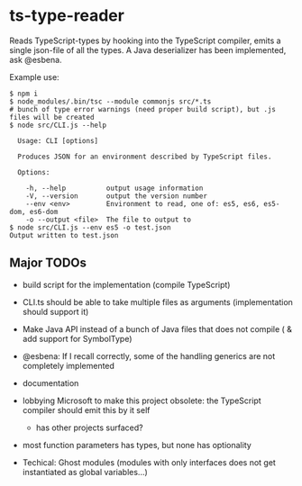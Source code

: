 # ts-type-reader
Reads TypeScript-types by hooking into the TypeScript compiler, emits a single json-file of all the types.
A Java deserializer has been implemented, ask @esbena.

Example use:
```
$ npm i
$ node_modules/.bin/tsc --module commonjs src/*.ts
# bunch of type error warnings (need proper build script), but .js files will be created
$ node src/CLI.js --help   

  Usage: CLI [options]

  Produces JSON for an environment described by TypeScript files.

  Options:

    -h, --help          output usage information
    -V, --version       output the version number
    --env <env>         Environment to read, one of: es5, es6, es5-dom, es6-dom
    -o --output <file>  The file to output to
$ node src/CLI.js --env es5 -o test.json 
Output written to test.json                       
```


## Major TODOs
- build script for the implementation (compile TypeScript)
- CLI.ts should be able to take multiple files as arguments (implementation should support it)
- Make Java API instead of a bunch of Java files that does not compile ( & add support for SymbolType)
- @esbena: If I recall correctly, some of the handling generics are not completely implemented 
- documentation
- lobbying Microsoft to make this project obsolete: the TypeScript compiler should emit this by it self
  - has other projects surfaced?
- most function parameters has types, but none has optionality  
  
- Techical: Ghost modules (modules with only interfaces does not get instantiated as global variables...)
